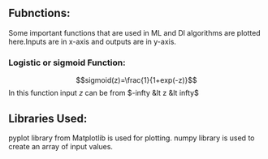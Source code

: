 ## Fubnctions:
Some important functions that are used in ML and Dl algorithms are plotted here.Inputs are in x-axis and outputs are in y-axis.
### Logistic or sigmoid Function:
$$sigmoid(z)=\frac{1}{1+exp(-z)}$$
In this function input $z$ can be from $-infty &lt z &lt infty$
## Libraries Used:
pyplot library from Matplotlib is used for plotting.
numpy library is used to create an array of input values.
